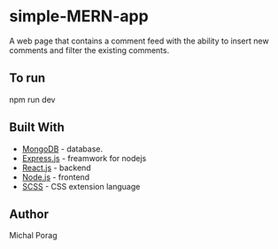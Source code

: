 # simple-MERN-app
A web page that contains a comment feed with the ability to insert new comments and filter the existing comments.

## To run
npm run dev

## Built With
* [MongoDB](https://www.mongodb.com/) - database.
* [Express.js](https://reactjs.org/) - freamwork for nodejs
* [React.js](https://reactjs.org/) - backend
* [Node.js](https://nodejs.org/en/) - frontend
* [SCSS](https://sass-lang.com/guide) - CSS extension language

## Author
Michal Porag

